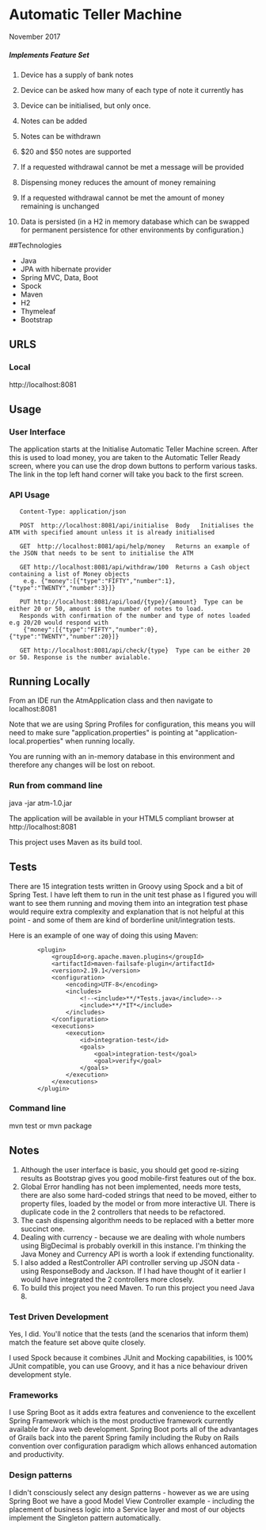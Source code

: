 
# Automatic Teller Machine

 November 2017

##### Implements Feature Set

1. Device has a supply of bank notes

2. Device can be asked how many of each type of note it currently has

3. Device can be initialised, but only once.

4. Notes can be added

5. Notes can be withdrawn

6. $20 and $50 notes are supported

7. If a requested withdrawal cannot be met a message will be provided

8. Dispensing money reduces the amount of money remaining

9. If a requested withdrawal cannot be met the amount of money remaining is unchanged

10. Data is persisted (in a H2 in memory database which can be swapped for permanent persistence for other environments
by configuration.)

##Technologies

- Java
- JPA with hibernate provider
- Spring MVC, Data, Boot
- Spock
- Maven
- H2
- Thymeleaf
- Bootstrap

## URLS

### Local

http://localhost:8081

## Usage

### User Interface

The application starts at the Initialise Automatic Teller Machine screen. After this is used to load money, 
you are taken to the Automatic Teller Ready screen, where you can use the drop down buttons to perform 
various tasks. The link in the top left hand corner will take you back to the first screen. 

### API Usage
	   
	   Content-Type: application/json
	   
	   POST  http://localhost:8081/api/initialise  Body   Initialises the ATM with specified amount unless it is already initialised
	   
	   GET  http://localhost:8081/api/help/money   Returns an example of the JSON that needs to be sent to initialise the ATM
	   
	   GET http://localhost:8081/api/withdraw/100  Returns a Cash object containing a list of Money objects
	    e.g. {"money":[{"type":"FIFTY","number":1},{"type":"TWENTY","number":3}]}
	   
	   PUT http://localhost:8081/api/load/{type}/{amount}  Type can be either 20 or 50, amount is the number of notes to load. 
	   Responds with confirmation of the number and type of notes loaded e.g 20/20 would respond with
	    {"money":[{"type":"FIFTY","number":0},{"type":"TWENTY","number":20}]}
	   
	   GET http://localhost:8081/api/check/{type}  Type can be either 20 or 50. Response is the number avialable.


## Running Locally

From an IDE run the AtmApplication class and then navigate to
localhost:8081 

Note that we are using Spring Profiles for configuration, this means
you will need to make sure "application.properties" is pointing at
"application-local.properties" when running locally.

You are running with an in-memory database in this environment and therefore any changes will be lost on reboot.

### Run from command line

java -jar atm-1.0.jar

The application will be available in your HTML5 compliant browser at http://localhost:8081

This project uses Maven as its build tool.

## Tests

There are 15 integration tests written in Groovy using Spock and a bit of Spring Test. I have left them to run in the
unit test phase as I figured you will want to see them running and moving them into an integration test phase would
require extra complexity and explanation that is not helpful at this point - and some of them are kind of borderline
unit/integration tests.

Here is an example of one way of doing this using Maven:

            <plugin>
                <groupId>org.apache.maven.plugins</groupId>
                <artifactId>maven-failsafe-plugin</artifactId>
                <version>2.19.1</version>
                <configuration>
                    <encoding>UTF-8</encoding>
                    <includes>
                        <!--<include>**/*Tests.java</include>-->
                        <include>**/*IT*</include>
                    </includes>
                </configuration>
                <executions>
                    <execution>
                        <id>integration-test</id>
                        <goals>
                            <goal>integration-test</goal>
                            <goal>verify</goal>
                        </goals>
                    </execution>
                </executions>
            </plugin>


### Command line

mvn test or mvn package


## Notes

1. Although the user interface is basic, you should get good re-sizing results as Bootstrap gives you good mobile-first
 features out of the box.
2. Global Error handling has not been implemented, needs more tests, there are also some hard-coded strings that need
 to be moved, either to property files, loaded by the model or from more interactive UI. There is duplicate code in 
 the 2 controllers that needs to be refactored.
3. The cash dispensing algorithm needs to be replaced with a better more succinct one.
4. Dealing with currency - because we are dealing with whole numbers using BigDecimal is probably overkill in this
 instance. I'm thinking the Java Money and Currency API is worth a look if extending functionality.
5. I also added a RestController API controller serving up JSON data - using ResponseBody 
and Jackson. If I had have thought of it earlier I would have integrated the 2 controllers more closely.
6. To build this project you need Maven. To run this project you need Java 8.

### Test Driven Development

Yes, I did. You'll notice that the tests (and the scenarios that inform them) match the feature set above quite closely.

I used Spock because it combines JUnit and Mocking capabilities, is 100% JUnit compatible, you can use Groovy, and
it has a nice behaviour driven development style.

### Frameworks

I use Spring Boot as it adds extra features and convenience to the excellent Spring Framework which is the most
productive framework currently available for Java web development.  Spring Boot ports all of the advantages of Grails
back into the parent Spring family including the Ruby on Rails convention over configuration paradigm which allows
enhanced automation and productivity.

### Design patterns

I didn't consciously select any design patterns - however as we are using Spring Boot we have a good Model View 
Controller example - including the placement of business logic into a Service layer and most of our objects implement
 the Singleton pattern automatically.

 











